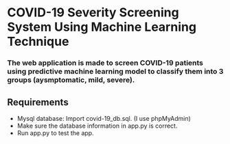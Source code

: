 # COVID-19 Severity Screening System Using Machine Learning Technique

### The web application is made to screen COVID-19 patients using predictive machine learning model to classify them into 3 groups (aysmptomatic, mild, severe).

## Requirements
 - Mysql database: Import covid-19_db.sql. (I use phpMyAdmin)
 - Make sure the database information in app.py is correct. 
 - Run app.py to test the app.


